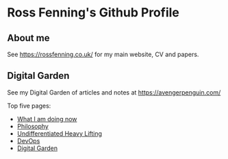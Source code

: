 # Ross Fenning's Github Profile

## About me

See https://rossfenning.co.uk/ for my main website, CV and papers.

## Digital Garden

See my Digital Garden of articles and notes at https://avengerpenguin.com/

Top five pages:

<ul>

<li><a href="https://avengerpenguin.com/now/">What I am doing now</a></li>

<li><a href="https://avengerpenguin.com/philosophy/">Philosophy</a></li>

<li><a href="https://avengerpenguin.com/undifferentiated-heavy-lifting/">Undifferentiated Heavy Lifting</a></li>

<li><a href="https://avengerpenguin.com/devops/">DevOps</a></li>

<li><a href="https://avengerpenguin.com/digital-garden/">Digital Garden</a></li>

</ul>

